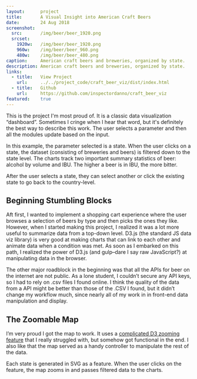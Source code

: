 ```yaml
---
layout:      project
title:       A Visual Insight into American Craft Beers
date:        24 Aug 2018
screenshot:
  src:       /img/beer/beer_1920.png
  srcset:
    1920w:   /img/beer/beer_1920.png
    960w:    /img/beer/beer_960.png
    480w:    /img/beer/beer_480.png
caption:     American craft beers and breweries, organized by state.
description: American craft beers and breweries, organized by state.
links:
  - title:   View Project
    url:     ../../project_code/craft_beer_viz/dist/index.html
  - title:   Github
    url:     https://github.com/inspectordanno/craft_beer_viz
featured:    true
---
```

This is the project I'm most proud of. It is a classic data visualization “dashboard”. Sometimes I cringe when I hear that word, but it's definitely the best way to describe this work. The user selects a parameter and then all the modules update based on the input. 

In this example, the parameter selected is a state. When the user clicks on a state, the dataset (consisting of breweries and beers) is filtered down to the state level. The charts track two important summary statistics of beer: alcohol by volume and IBU. The higher a beer is in IBU, the more bitter.

After the user selects a state, they can select another or click the existing state to go back to the country-level.

## Beginning Stumbling Blocks

 Aft first, I wanted to implement a shopping cart experience where the user browses a selection of beers by type and then picks the ones they like. However, when I started making this project, I realized it was a lot more useful to summarize data from a top-down level. D3.js (the standard JS data viz library) is very good at making charts that can link to each other and animate data when a condition was met. As soon as I embarked on this path, I realized the power of D3.js (and gulp–dare I say raw JavaScript?) at manipulating data in the browser.

The other major roadblock in the beginning was that all the APIs for beer on the internet are not public. As a lone student, I couldn’t secure any API keys, so I had to rely on .csv files I found online. I think the quality of the data from a  API might be better than those of the .CSV I found, but it didn’t change my workflow much, since nearly all of my work in in front-end data manipulation and display.

## The Zoomable Map

I’m very proud I got the map to work. It uses a [complicated D3 zooming feature](https://bl.ocks.org/mbostock/9656675) that I really struggled with, but somehow got functional in the end. I also like that the map served as a handy controller to manipulate the rest of the data.

Each state is generated in SVG as a feature. When the user clicks on the feature, the map zooms in and passes filtered data to the charts.

